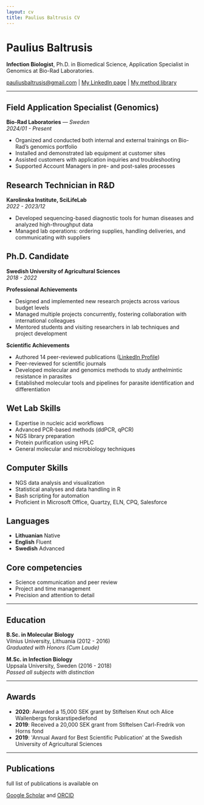 ```yaml
---
layout: cv
title: Paulius Baltrusis CV
---
```


# Paulius Baltrusis
**Infection Biologist**,
  Ph.D. in Biomedical Science,
  Application Specialist in Genomics at Bio-Rad Laboratories.

<div id="webaddress">
<a href="pauliusbaltrusis@gmail.com">pauliusbaltrusis@gmail.com</a>
| <a href="https://www.linkedin.com/in/paulius-baltrusis/">My LinkedIn page</a>
| <a href="https://pauliusbaltrusis.github.io/">My method library</a>
</div>

---

## Field Application Specialist (Genomics)
**Bio-Rad Laboratories** — *Sweden*  
*2024/01 - Present*

- Organized and conducted both internal and external trainings on Bio-Rad’s genomics portfolio
- Installed and demonstrated lab equipment at customer sites
- Assisted customers with application inquiries and troubleshooting
- Supported Account Managers in pre- and post-sales processes

## Research Technician in R&D
**Karolinska Institute, SciLifeLab**  
*2022 - 2023/12*

- Developed sequencing-based diagnostic tools for human diseases and analyzed high-throughput data
- Managed lab operations: ordering supplies, handling deliveries, and communicating with suppliers

## Ph.D. Candidate
**Swedish University of Agricultural Sciences**  
*2018 - 2022*

**Professional Achievements**
- Designed and implemented new research projects across various budget levels
- Managed multiple projects concurrently, fostering collaboration with international colleagues
- Mentored students and visiting researchers in lab techniques and project development

**Scientific Achievements**
- Authored 14 peer-reviewed publications ([LinkedIn Profile](https://www.linkedin.com/in/paulius-baltrusis/))
- Peer-reviewed for scientific journals
- Developed molecular and genomics methods to study anthelmintic resistance in parasites
- Established molecular tools and pipelines for parasite identification and differentiation

## Wet Lab Skills
- Expertise in nucleic acid workflows
- Advanced PCR-based methods (ddPCR, qPCR)
- NGS library preparation
- Protein purification using HPLC
- General molecular and microbiology techniques

## Computer Skills
- NGS data analysis and visualization
- Statistical analyses and data handling in R
- Bash scripting for automation
- Proficient in Microsoft Office, Quartzy, ELN, CPQ, Salesforce

## Languages
- **Lithuanian** Native
- **English** Fluent
- **Swedish** Advanced

## Core competencies
- Science communication and peer review
- Project and time management
- Precision and attention to detail

---

## Education

**B.Sc. in Molecular Biology**  
Vilnius University, Lithuania (2012 - 2016)  
*Graduated with Honors (Cum Laude)*

**M.Sc. in Infection Biology**  
Uppsala University, Sweden (2016 - 2018)  
*Passed all subjects with distinction*

---

## Awards

- **2020**: Awarded a 15,000 SEK grant by Stiftelsen Knut och Alice Wallenbergs forskarstipediefond
- **2019**: Received a 20,000 SEK grant from Stiftelsen Carl-Fredrik von Horns fond
- **2019**: 'Annual Award for Best Scientific Publication' at the Swedish University of Agricultural Sciences

---

## Publications

<!-- A list is also available [online](https://scholar.google.com/citations?user=72-4TsEAAAAJ&hl=sv) -->

 full list of publications is available on

[Google Scholar](https://scholar.google.com/citations?user=72-4TsEAAAAJ&hl=sv) and
[ORCID](https://orcid.org/0000-0001-7393-8524)




<!-- ### Footer

Last updated: November 2024 -->
